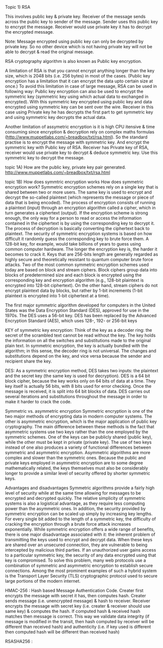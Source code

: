 Topic 1) RSA 

This involves public key & private key. Receiver of the message sends across the public key to sender of the message.
Sender uses this public key to encrypt the message. Receiver would use private key it has to decrypt the encrypted message.

Note: Message encrypted using public key can only be decrypted by private key. So no other device which is not having private key will not be able to decrypt & read the original message.

RSA cryptography algorithm is also known as Public key encryption.

A limitation of RSA is that you cannot encrypt anything longer than the key size, which is 2048 bits (i.e. 256 bytes) in most of the cases.
(Public key encryption has a limitation that it can encrypt the data upto certain size at once.)
To avoid this limitation in case of large message, RSA can be used in following way:
Public key encryption can also be used to encrypt the symmetric key (symmetric key using which actual data to exchanged in encrypted). With this symmetric key encrypted using public key and data encrypted using symmetric key can be sent over the wire. Receiver in this case using Private key he has decrypts the first part to get symmetric key and using symmetric key decrypts the actual data.  

Another limitation of assymetric encryption is it is high CPU itensive & time consuming since encryption & decryption rely on complex maths formulas (http://www.muppetlabs.com/~breadbox/txt/rsa.html). So the standard practise is to encrypt the message with symmetric key. And encrypt the symmetric key with Public key of RSA. Receiver has Private key of RSA, receiver would use private key to decrypt & deduce symmetric key. Use this symmetric key to decrypt the message.

topic 1A) How are the public key, private key pair generated.
http://www.muppetlabs.com/~breadbox/txt/rsa.html

topic 1B) How does symmtric encryption works
How does symmetric encryption work?
Symmetric encryption schemes rely on a single key that is shared between two or more users. The same key is used to encrypt and decrypt the so-called plaintext (which represents the message or piece of data that is being encoded). The process of encryption consists of running a plaintext (input) through an encryption algorithm called a cipher, which in turn generates a ciphertext (output).
If the encryption scheme is strong enough, the only way for a person to read or access the information contained in the ciphertext is by using the corresponding key to decrypt it. The process of decryption is basically converting the ciphertext back to plaintext.
The security of symmetric encryption systems is based on how difficult it randomly guess the corresponding key to brute force them. A 128-bit key, for example, would take billions of years to guess using common computer hardware. The longer the encryption key is, the harder it becomes to crack it. Keys that are 256-bits length are generally regarded as highly secure and theoretically resistant to quantum computer brute force attacks. 
Two of the most common symmetric encryption schemes used today are based on block and stream ciphers. Block ciphers group data into blocks of predetermined size and each block is encrypted using the corresponding key and encryption algorithm (e.g., 128-bit plaintext is encrypted into 128-bit ciphertext). On the other hand, stream ciphers do not encrypt plaintext data by blocks, but rather by 1-bit increments (1-bit plaintext is encrypted into 1-bit ciphertext at a time).

The first major symmetric algorithm developed for computers in the United States was the Data Encryption Standard (DES), approved for use in the 1970s. The DES uses a 56-bit key.
DES has been replaced by the Advanced Encryption Standard (AES), which uses 128-, 192- or 256-bit keys

KEY of symmetric key encryption:
Think of the key as a decoder ring: the secret of the scrambled text cannot be read without the key. The key holds the information on all the switches and substitutions made to the original plain text. 
In symmetric encryption, the key is actually bundled with the algorithm; in this sense, the decoder ring is not universal. The changes and substitutions depend on the key, and vice versa because the sender and recipient share the key. 

DES:
As a symmetric encryption method, DES takes two inputs: the plaintext and the secret key (the same key is used for decryption). DES is a 64 bit block cipher, because the key works only on 64 bits of data at a time. They key itself is actually 56 bits, with 8 bits used for error checking. 
Once the message is received, it is split into 64 bit blocks of data. DES carries out several iterations and substitutions throughout the message in order to make it harder to crack the code.


Symmetric vs. asymmetric encryption
Symmetric encryption is one of the two major methods of encrypting data in modern computer systems. The other is asymmetric encryption, which is the major application of public key cryptography. The main difference between these methods is the fact that asymmetric systems use two keys rather than the one employed by the symmetric schemes. One of the keys can be publicly shared (public key), while the other must be kept in private (private key).
The use of two keys instead of one also produces a variety of functional differences between symmetric and asymmetric encryption. Asymmetric algorithms are more complex and slower than the symmetric ones. Because the public and private keys employed in asymmetric encryption are to some degree mathematically related, the keys themselves must also be considerably longer to provide a similar level of security offered by shorter symmetric keys.


Advantages and disadvantages
Symmetric algorithms provide a fairly high level of security while at the same time allowing for messages to be encrypted and decrypted quickly. The relative simplicity of symmetric systems is also a logistical advantage, as they require less computing power than the asymmetric ones. In addition, the security provided by symmetric encryption can be scaled up simply by increasing key lengths. For every single bit added to the length of a symmetric key, the difficulty of cracking the encryption through a brute force attack increases exponentially.
While symmetric encryption offers a wide range of benefits, there is one major disadvantage associated with it: the inherent problem of transmitting the keys used to encrypt and decrypt data. When these keys are shared over an unsecured connection, they are vulnerable to being intercepted by malicious third parties. If an unauthorized user gains access to a particular symmetric key, the security of any data encrypted using that key is compromised. To solve this problem, many web protocols use a combination of symmetric and asymmetric encryption to establish secure connections. Among the most prominent examples of such a hybrid system is the Transport Layer Security (TLS) cryptographic protocol used to secure large portions of the modern internet.



HMAC-256 : Hash based Message Authentication Code.
Creater first encrypts the message with secret it has, then computes hash. 
Creater sends message (i.e. unencrypted message) & hash to receiver.
Receiver encrypts the message with secret key (i.e. creater & receiver should use same key) & computes the hash.
If computed hash & received hash matches then message is correct.
This way we validate data integrity (if message is modified in the transit, then hash computed by receiver will be different than received hash) and authenticity (i.e. if key used is different then computed hash will be different than received hash)

RSASHA256 :
